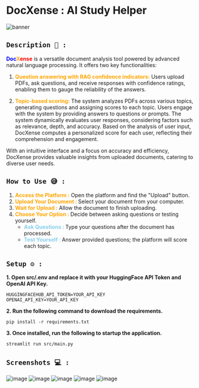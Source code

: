 # DocXense : AI Study Helper

![banner](https://github.com/VishalTheHuman/DocXense/assets/117697246/8916e1ee-835d-45d2-bbaa-69b067d17e96)

## ```Description 📝 :``` 
<b><span style="color:blue;">Doc</span><span style="color:orange;">X</span><span style="color:red;">ense</span></b>
is a versatile document analysis tool powered by advanced natural language processing. It offers two key functionalities: 

1. <b><span style="color:orange;">Question answering with RAG confidence indicators:</span></b> Users upload PDFs, ask questions, and receive responses with confidence ratings, enabling them to gauge the reliability of the answers. 

2.  <b><span style="color:orange;">Topic-based scoring:</span></b> The system analyzes PDFs across various topics, generating questions and assigning scores to each topic. Users engage with the system by providing answers to questions or prompts. The system dynamically evaluates user responses, considering factors such as relevance, depth, and accuracy. Based on the analysis of user input, DocXense computes a personalized score for each user, reflecting their comprehension and engagement.

With an intuitive interface and a focus on accuracy and efficiency, DocXense provides valuable insights from uploaded documents, catering to diverse user needs.

## ```How to Use 😅 :```

1.  <b><span style="color:orange;">Access the Platform :</span></b> Open the platform and find the "Upload" button.
2. <b><span style="color:orange;">Upload Your Document : </span></b>  Select your document from your computer.
3. <b><span style="color:orange;">Wait for Upload :</span></b> Allow the document to finish uploading.
4. <b><span style="color:orange;">Choose Your Option : </span></b> Decide between asking questions or testing yourself.
    - <b><span style="color:skyblue;">Ask Questions : </span></b> Type your questions after the document has processed.
    - <b><span style="color:skyblue;">Test Yourself :  </span></b> Answer provided questions; the platform will score each topic.

## ```Setup ⚙️ :```
**1. Open src/.env and replace it with your HuggingFace API Token and OpenAI API Key.**
```env
HUGGINGFACEHUB_API_TOKEN=YOUR_API_KEY
OPENAI_API_KEY=YOUR_API_KEY
```
**2. Run the following command to download the requirements.**
```shell
pip install -r requirements.txt
```
**3. Once installed, run the following to startup the application.**
```shell
streamlit run src/main.py
```

## ```Screenshots 💻 :```
![image](https://github.com/VishalTheHuman/DocXense/assets/117697246/6a3b3a1b-e468-450e-97ba-f1df4ccfa6de)
![image](https://github.com/VishalTheHuman/DocXense/assets/117697246/2133f3e1-cf36-40e2-a78a-8255f91fb7c7)
![image](https://github.com/VishalTheHuman/DocXense/assets/117697246/bd51f48c-5434-4d59-8ad1-3247adfdddf5)
![image](https://github.com/VishalTheHuman/DocXense/assets/117697246/faad01e5-4ac3-4ec0-8de7-d43b608642c3)
![image](https://github.com/VishalTheHuman/DocXense/assets/117697246/b7dccdd4-c42c-4807-9684-aea32c0be588)

